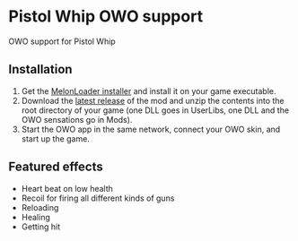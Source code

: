 # Pistol Whip OWO support
OWO support for Pistol Whip

## Installation
1. Get the [MelonLoader installer](https://melonwiki.xyz/#/?id=automated-installation) and install it on your game executable.
2. Download the [latest release](https://github.com/floh-bhaptics/PistolWhip_OWO/releases/latest/) of the mod and unzip the contents into the root directory of your game (one DLL goes in UserLibs, one DLL and the OWO sensations go in Mods).
3. Start the OWO app in the same network, connect your OWO skin, and start up the game.

## Featured effects
- Heart beat on low health
- Recoil for firing all different kinds of guns
- Reloading
- Healing
- Getting hit
